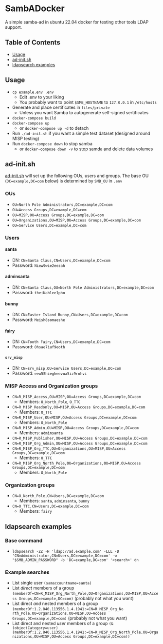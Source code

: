 # SambADocker

A simple samba-ad in ubuntu 22.04 docker for testing other tools LDAP support.

## Table of Contents
* [Usage](#usage)
* [ad-init.sh](#ad-init-sh)
* [ldapsearch examples](#ldapsearch-examples)

## Usage <a name="usage"/>
* `cp example.env .env`
  * Edit .env to your liking
  * You probably want to point `$SMB_HOSTNAME` to `127.0.0.1` in `/etc/hosts`
* Generate and place certificates in `files/private`
  * Unless you want Samba to autogenerate self-signed sertificates
* `docker-compose build`
* `docker-compose up`
  * or `docker-compose up -d` to detach
* Run `./ad-init.sh` if you want a simple test dataset (designed around MISP testing)
* Run `docker-compose down` to stop samba
  * or `docker-compose down -v` to stop samda and delete data volumes


## ad-init.sh <a name="ad-init-sh"/>

[ad-init.sh](ad-init.sh) will set up the following OUs, users and groups. The base OU (`DC=example,DC=com` below) is determined by `SMB_OU` in `.env`

### OUs
* `OU=North Pole Administrators,DC=example,DC=com`
* `OU=Access Groups,DC=example,DC=com`
* `OU=MISP,OU=Access Groups,DC=example,DC=com`
* `OU=Organizations,OU=MISP,OU=Access Groups,DC=example,DC=com`
* `OU=Service Users,DC=example,DC=com`

### Users

#### santa
* DN: `CN=Santa Claus,CN=Users,DC=example,DC=com`
* Password: `Niew9wie2eezah`

#### adminsanta
* DN: `CN=Santa Claus,OU=North Pole Administrators,DC=example,DC=com`
* Password: `theiKahlee1pho`

#### bunny
* DN: `CN=Easter Island Bunny,CN=Users,DC=example,DC=com`
* Password: `Meish8somaeshe`

#### fairy
* DN: `CN=Tooth Fairy,CN=Users,DC=example,DC=com`
* Password: `Ohsae7iuf9eoth`

#### `srv_misp`
* DN: `CN=srv_misp,OU=Service Users,DC=example,DC=com`
* Password: `eew5Shiegheevua5iz9rohvi`
  
### MISP Access and Organization groups
* `CN=R_MISP_Access,OU=MISP,OU=Access Groups,DC=example,DC=com`
  * Members: `O_North_Pole`, `O_TTC` 
* `CN=R_MISP_Readonly,OU=MISP,OU=Access Groups,DC=example,DC=com`
  * Members: `O_TTC` 
* `CN=R_MISP_User,OU=MISP,OU=Access Groups,DC=example,DC=com`
  * Members: `O_North_Pole` 
* `CN=R_MISP_Admin,OU=MISP,OU=Access Groups,DC=example,DC=com`
  * Members: `adminsanta`
* `CN=R_MISP_Publisher,OU=MISP,OU=Access Groups,DC=example,DC=com`
* `CN=R_MISP_Org_Admin,OU=MISP,OU=Access Groups,DC=example,DC=com`
* `CN=R_MISP_Org_TTC,OU=Organizations,OU=MISP,OU=Access Groups,DC=example,DC=com`
  * Members: `O_TTC` 
* `CN=R_MISP_Org_North_Pole,OU=Organizations,OU=MISP,OU=Access Groups,DC=example,DC=com`
  * Members: `O_North_Pole`

### Organization groups
* `CN=O_North_Pole,CN=Users,DC=example,DC=com`
  * Members: `santa`, `adminsanta`, `bunny` 
* `CN=O_TTC,CN=Users,DC=example,DC=com`
  * Members: `fairy`
  
## ldapsearch examples <a name="ldapsearch-examples"/>
### Base command
* `ldapsearch -ZZ -H 'ldap://ad.example.com' -LLL -D 'CN=Administrator,CN=Users,DC=example,DC=com' -w "$SMB_ADMIN_PASSWORD" -b 'DC=example,DC=com' '<search>' dn`
### Example searches
* List single user `(samaccountname=santa)`
* List _direct_ members of a group `(memberOf=CN=R_MISP_Org_North_Pole,OU=Organizations,OU=MISP,OU=Access Groups,DC=example,DC=com)` (probably not what you want)
* List direct _and_ nested members of a group `(memberOf:1.2.840.113556.1.4.1941:=CN=R_MISP_Org_No
rth_Pole,OU=Organizations,OU=MISP,OU=Access Groups,DC=example,DC=com)` (probably not what you want)
* List direct and nested _user_ members of a group `(&(objectCategory=user)(memberOf:1.2.840.113556.1.4.1941:=CN=R_MISP_Org_North_Pole,OU=Organizations,OU=MISP,OU=Access Groups,DC=example,DC=com))`
